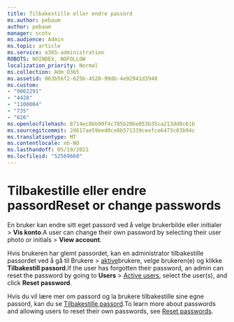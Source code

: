 ```yaml
---
title: Tilbakestille eller endre passord
ms.author: pebaum
author: pebaum
manager: scotv
ms.audience: Admin
ms.topic: article
ms.service: o365-administration
ROBOTS: NOINDEX, NOFOLLOW
localization_priority: Normal
ms.collection: Adm_O365
ms.assetid: 063b56f2-625b-4520-99db-4e92941d3940
ms.custom:
- "9002291"
- "4428"
- "1100004"
- "735"
- "826"
ms.openlocfilehash: 8714ec8bb90f4c785b20be053b35ca213dd8c61b
ms.sourcegitcommit: 2d617ae59eed0ce8b571339ceefce6473c03b94c
ms.translationtype: MT
ms.contentlocale: nb-NO
ms.lasthandoff: 05/19/2021
ms.locfileid: "52569660"
---
```

# <a name="reset-or-change-passwords"></a><span data-ttu-id="8ae4f-102">Tilbakestille eller endre passord</span><span class="sxs-lookup"><span data-stu-id="8ae4f-102">Reset or change passwords</span></span>

<span data-ttu-id="8ae4f-103">En bruker kan endre sitt eget passord ved å velge brukerbilde eller initialer > **Vis konto**.</span><span class="sxs-lookup"><span data-stu-id="8ae4f-103">A user can change their own password by selecting their user photo or initials > **View account**.</span></span>
  
<span data-ttu-id="8ae4f-104">Hvis brukeren har glemt passordet, kan en administrator tilbakestille passordet ved å gå til Brukere  >  [aktive](https://portal.office.com/adminportal/home#/users)brukere, velge brukeren(e) og klikke **Tilbakestill passord**.</span><span class="sxs-lookup"><span data-stu-id="8ae4f-104">If the user has forgotten their password, an admin can reset the password by going to **Users** > [Active users](https://portal.office.com/adminportal/home#/users), select the user(s), and click **Reset password**.</span></span>
  
<span data-ttu-id="8ae4f-105">Hvis du vil lære mer om passord og la brukere tilbakestille sine egne passord, kan du se [Tilbakestille passord](/microsoft-365/admin/add-users/reset-passwords).</span><span class="sxs-lookup"><span data-stu-id="8ae4f-105">To learn more about passwords and allowing users to reset their own passwords, see [Reset passwords](/microsoft-365/admin/add-users/reset-passwords).</span></span>
